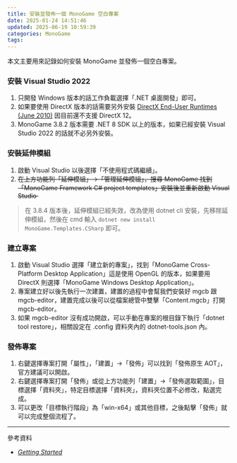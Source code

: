 ```yaml
---
title: 安裝並發佈一個 MonoGame 空白專案
date: 2025-01-24 14:51:46
updated: 2025-06-19 10:59:39
categories: MonoGame
tags:
---
```


本文主要用來記錄如何安裝 MonoGame 並發佈一個空白專案。

<!-- more -->
### 安裝 Visual Studio 2022
1. 只開發 Windows 版本的話工作負載選擇「.NET 桌面開發」即可。
2. 如果要使用 DirectX 版本的話需要另外安裝 [DirectX End-User Runtimes (June 2010)](https://www.microsoft.com/en-us/download/details.aspx?id=8109) 因目前還不支援 DirectX 12。
3. MonoGame 3.8.2 版本需要 .NET 8 SDK 以上的版本，如果已經安裝 Visual Studio 2022 的話就不必另外安裝。

### 安裝延伸模組
1. 啟動 Visual Studio 以後選擇「不使用程式碼繼續」。
2. ~~在上方功能列「延伸模組」→「管理延伸模組」，搜尋 MonoGame 找到「MonoGame Framework C# project templates」安裝後並重新啟動 Visual Studio‧~~

> 在 3.8.4 版本後，延伸模組已經失效，改為使用 dotnet cli 安裝，先移除延伸模組，然後在 cmd 輸入 `dotnet new install MonoGame.Templates.CSharp` 即可。

### 建立專案
1. 啟動 Visual Studio 選擇「建立新的專案」，找到「MonoGame Cross-Platform Desktop Application」這是使用 OpenGL 的版本，如果要用 DirectX 則選擇「MonoGame Windows Desktop Application」。
2. 專案建立好以後先執行一次建置，建置的過程中會幫我們安裝好 mgcb 跟 mgcb-editor，建置完成以後可以從檔案總管中雙擊「Content.mgcb」打開 mgcb-editor。
3. 如果 mgcb-editor 沒有成功開啟，可以手動在專案的根目錄下執行「dotnet tool restore」，相關設定在 .config 資料夾內的 dotnet-tools.json 內。

### 發佈專案
1. 右鍵選擇專案打開「屬性」，「建置」→「發佈」可以找到「發佈原生 AOT」，官方建議可以開啟。
2. 右鍵選擇專案打開「發佈」或從上方功能列「建置」→「發佈選取範圍」，目標選擇「資料夾」，特定目標選擇「資料夾」，資料夾位置不必修改，點選完成。
3. 可以更改「目標執行階段」為「win-x64」或其他目標，之後點擊「發佈」就可以完成整個流程了。

***
參考資料
- *[Getting Started](https://docs.monogame.net/articles/getting_started/index.html)*
